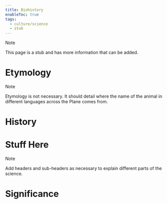 ```yaml
---
title: Biohistory
enableToc: true
tags:
  - culture/science
  - stub
---
```


> [!note]
> This page is a stub and has more information that can be added.

# Etymology

> [!note]
> Etymology is not necessary. It should detail where the name of the animal in different languages across the Plane comes from.


# History

# Stuff Here

> [!note]
> Add headers and sub-headers as necessary to explain different parts of the science.


# Significance
